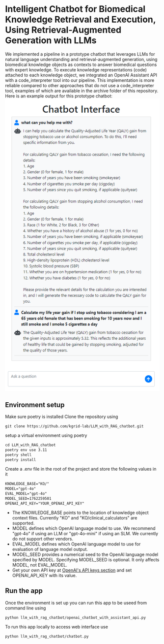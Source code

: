 # Intelligent Chatbot for Biomedical Knowledge Retrieval and Execution, Using Retrieval-Augmented Generation with LLMs
We implemented a pipeline in a prototype chatbot that leverages LLMs for natural language understanding and retrieval-augmented generation, using biomedical knowledge objects as contexts to answer biomedical questions with expert knowledge. To execute knowledge representations (code) attached to each knowledge object, we integrated an OpenAI Assistant API with a code_interpreter tool into our pipeline. This implementation is more reliable compared to other approaches that do not use a code_interpreter tool, examples of which are available in the archive folder of this repository. Here is an example output for this prototype chatbot:
![example](images/example1.png)

## Environment setup
Make sure poetry is installed
Clone the repository using
```
git clone https://github.com/kgrid-lab/LLM_with_RAG_chatbot.git
```

setup a virtual environment using poetry
```
cd LLM_with_RAG_chatbot
poetry env use 3.11
poetry shell
poetry install
```

Create a .env file in the root of the project and store the following values in it
```
KNOWLEDGE_BASE="KO/"
MODEL="gpt-4o"
EVAL_MODEL="gpt-4o"
MODEL_SEED=1762259501
OPENAI_API_KEY="YOUR_OPENAI_API_KEY"
```
- The KNOWLEDGE_BASE points to the location of knowledge object context files. Currently "KO" and "KO/clinical_calculators" are supported.
- MODEL defines which OpenAI language model to use. We recommend "gpt-4o" if using an LLM or "gpt-4o-mini" if using an SLM. We currently do not support other vendors.
- EVAL_MODEL defines which OpenAI language model to use for evaluation of language model output.
- MODEL_SEED provides a numerical seed to the OpenAI language model specified by MODEL. Specifying MODEL_SEED is optional. It only affects MODEL, not EVAL_MODEL.
- Get your own API key at [OpenAI's API keys section](https://platform.openai.com/api-keys) and set OPENAI_API_KEY with its value. 
## Run the app 
Once the environment is set up you can run this app to be useed from command line using
```
python llm_with_rag_chatbot/openai_chatbot_with_assistant_api.py 
```

To run this app locally to access web interface use 
```
python llm_with_rag_chatbot/chatbot.py
``` 
